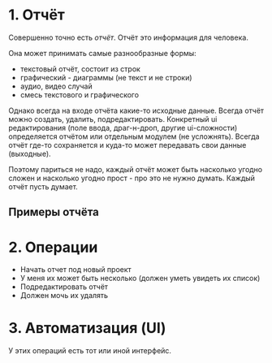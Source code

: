 # 1. Отчёт

Совершенно точно есть *отчёт*.
Отчёт это информация для человека.

Она может принимать самые разнообразные формы:
- текстовый отчёт, состоит из строк
- графический - диаграммы (не текст и не строки)
- аудио, видео случай
- смесь текстового и графического

Однако всегда на входе отчёта какие-то исходные данные. Всегда отчёт можно создать, удалить, подредактировать. Конкретный ui редактирования (поле ввода, драг-н-дроп, другие ui-сложности) определяется отчётом или отдельным модулем (не усложнять). Всегда отчёт где-то сохраняется и куда-то может передавать свои данные (выходные).

Поэтому париться не надо, каждый отчёт может быть насколько угодно сложен и насколько угодно прост - про это не нужно думать. Каждый отчёт пусть думает.


## Примеры отчёта





# 2. Операции
- Начать отчет под новый проект
- У меня их может быть несколько (должен уметь увидеть их список)
- Подредактировать отчёт
- Должен мочь их удалять

# 3. Автоматизация (UI)
У этих операций есть тот или иной интерфейс.

<!-- {"date":"2016-06-05T19:34:26.176Z","id":"e8d9f000-2def-11e7-ac68-e7ffc3e8682c","excerpt":"Совершенно точно есть *отчёт*. Отчёт это информация..."} -->